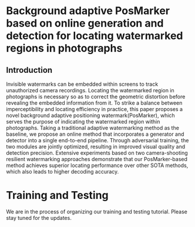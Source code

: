 # Background adaptive PosMarker based on online generation and detection for locating watermarked regions in photographs

## Introduction
Invisible watermarks can be embedded within screens to track unauthorized camera recordings. Locating the watermarked region in photographs is necessary so as to correct the geometric distortion before revealing the embedded information from it. To strike a balance between imperceptibility and locating efficiency in practice, this paper proposes a novel background adaptive positioning watermark(PosMarker), which serves the purpose of indicating the watermarked region within photographs. Taking a traditional adaptive watermarking method as the baseline, we propose an online method that incorporates a generator and detector into a single end-to-end pipeline. Through adversarial training, the two modules are jointly optimized, resulting in improved visual quality and detection precision. Extensive experiments based on two camera-shooting resilient watermarking approaches demonstrate that our PosMarker-based method achieves superior locating performance over other SOTA methods, which also leads to higher decoding accuracy.

# Training and Testing
We are in the process of organizing our training and testing tutorial. Please stay tuned for the updates.